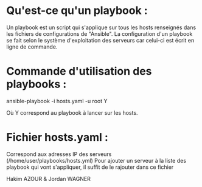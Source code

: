 # Qu'est-ce qu'un playbook : 

Un playbook est un script qui s'applique sur tous les hosts renseignés dans les fichiers de configurations de "Ansible".
La configuration d'un playbook se fait selon le système d'exploitation des serveurs car celui-ci est écrit en ligne de commande.

# Commande d'utilisation des playbooks : 

ansible-playbook -i hosts.yaml -u root Y

Où Y correspond au playbook à lancer sur les hosts.

# Fichier hosts.yaml :

Correspond aux adresses IP des serveurs (/home/user/playbooks/hosts.yml)
Pour ajouter un serveur à la liste des playbook qui vont s'appliquer, il suffit de le rajouter dans ce fichier


Hakim AZOUR & Jordan WAGNER
